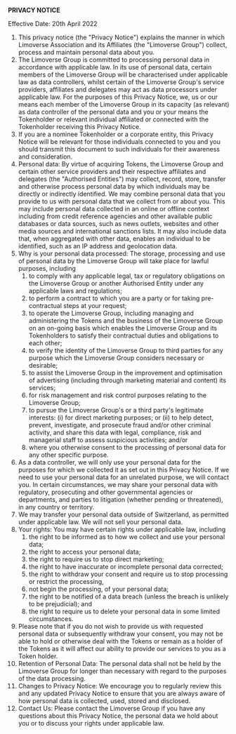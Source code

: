 **PRIVACY NOTICE**

Effective Date: 20th April 2022

1. This privacy notice (the "Privacy Notice") explains the manner in which Limoverse Association and its Affiliates (the "Limoverse Group") collect, process and maintain personal data about you.
2. The Limoverse Group is committed to processing personal data in accordance with applicable law. In its use of personal data, certain members of the Limoverse Group will be characterised under applicable law as data controllers, whilst certain of the Limoverse Group&#39;s service providers, affiliates and delegates may act as data processors under applicable law. For the purposes of this Privacy Notice, we, us or our means each member of the Limoverse Group in its capacity (as relevant) as data controller of the personal data and you or your means the Tokenholder or relevant individual affiliated or connected with the Tokenholder receiving this Privacy Notice.
3. If you are a nominee Tokenholder or a corporate entity, this Privacy Notice will be relevant for those individuals connected to you and you should transmit this document to such individuals for their awareness and consideration.
4. Personal data: By virtue of acquiring Tokens, the Limoverse Group and certain other service providers and their respective affiliates and delegates (the "Authorised Entities") may collect, record, store, transfer and otherwise process personal data by which individuals may be directly or indirectly identified. We may combine personal data that you provide to us with personal data that we collect from or about you. This may include personal data collected in an online or offline context including from credit reference agencies and other available public databases or data sources, such as news outlets, websites and other media sources and international sanctions lists. It may also include data that, when aggregated with other data, enables an individual to be identified, such as an IP address and geolocation data.
5. Why is your personal data processed: The storage, processing and use of personal data by the Limoverse Group will take place for lawful purposes, including
   1. to comply with any applicable legal, tax or regulatory obligations on the Limoverse Group or another Authorised Entity under any applicable laws and regulations;
   2. to perform a contract to which you are a party or for taking pre-contractual steps at your request;
   3. to operate the Limoverse Group, including managing and administering the Tokens and the business of the Limoverse Group on an on-going basis which enables the Limoverse Group and its Tokenholders to satisfy their contractual duties and obligations to each other;
   4. to verify the identity of the Limoverse Group to third parties for any purpose which the Limoverse Group considers necessary or desirable;
   5. to assist the Limoverse Group in the improvement and optimisation of advertising (including through marketing material and content) its services;
   6. for risk management and risk control purposes relating to the Limoverse Group;
   7. to pursue the Limoverse Group&#39;s or a third party&#39;s legitimate interests: (i) for direct marketing purposes; or (ii) to help detect, prevent, investigate, and prosecute fraud and/or other criminal activity, and share this data with legal, compliance, risk and managerial staff to assess suspicious activities; and/or
   8. where you otherwise consent to the processing of personal data for any other specific purpose.
6. As a data controller, we will only use your personal data for the purposes for which we collected it as set out in this Privacy Notice. If we need to use your personal data for an unrelated purpose, we will contact you. In certain circumstances, we may share your personal data with regulatory, prosecuting and other governmental agencies or departments, and parties to litigation (whether pending or threatened), in any country or territory.
7. We may transfer your personal data outside of Switzerland, as permitted under applicable law. We will not sell your personal data.
8. Your rights: You may have certain rights under applicable law, including
   1. the right to be informed as to how we collect and use your personal data;
   2. the right to access your personal data;
   3. the right to require us to stop direct marketing;
   4. the right to have inaccurate or incomplete personal data corrected;
   5. the right to withdraw your consent and require us to stop processing or restrict the processing,
   6. not begin the processing, of your personal data;
   7. the right to be notified of a data breach (unless the breach is unlikely to be prejudicial); and
   8. the right to require us to delete your personal data in some limited circumstances.
9. Please note that if you do not wish to provide us with requested personal data or subsequently withdraw your consent, you may not be able to hold or otherwise deal with the Tokens or remain as a holder of the Tokens as it will affect our ability to provide our services to you as a Token holder.
10. Retention of Personal Data: The personal data shall not be held by the Limoverse Group for longer than necessary with regard to the purposes of the data processing.
11. Changes to Privacy Notice: We encourage you to regularly review this and any updated Privacy Notice to ensure that you are always aware of how personal data is collected, used, stored and disclosed.
12. Contact Us: Please contact the Limoverse Group if you have any questions about this Privacy Notice, the personal data we hold about you or to discuss your rights under applicable law.
